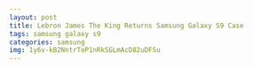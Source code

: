 ```yaml
---
layout: post
title: Lebron James The King Returns Samsung Galaxy S9 Case
tags: samsung galaxy s9
categories: samsung
img: 1y6v-kB2NntrToP1nRkSGLmAcD82uDFSu
---
```

